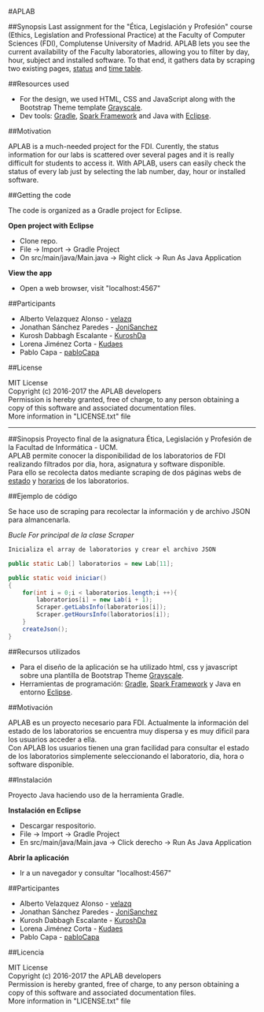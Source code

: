 #APLAB

##Synopsis
Last assignment for the "Ética, Legislación y Profesión" course (Ethics, Legislation and Professional Practice) at the Faculty of Computer Sciences (FDI), Complutense University of Madrid.
APLAB lets you see the current availability of the Faculty laboratories, allowing you to filter by day, hour, subject and installed software.
To that end, it gathers data by scraping two existing pages,
[status](https://web.fdi.ucm.es/labs/estado_lab.asp) and [time table](https://web.fdi.ucm.es/Docencia/Horarios.aspx?AulaLab_Cod=%s&fdicurso=%s).

##Resources used

* For the design, we used HTML, CSS and JavaScript along with the Bootstrap Theme template [Grayscale](https://blackrockdigital.github.io/startbootstrap-grayscale/).
* Dev tools: [Gradle](https://gradle.org/), [Spark Framework](http://sparkjava.com/) and Java with [Eclipse](https://eclipse.org/).


##Motivation

APLAB is a much-needed project for the FDI. Curently, the status information for our labs is scattered over several pages and it is really difficult for students to access it.
With APLAB, users can easily check the status of every lab just by selecting the lab number, day, hour or installed software.

##Getting the code

The code is organized as a Gradle project for Eclipse.

**Open project with Eclipse**
* Clone repo.
* File -> Import -> Gradle Project
* On src/main/java/Main.java -> Right click -> Run As Java Application

**View the app**
* Open a web browser, visit "localhost:4567"

##Participants

* Alberto Velazquez Alonso - [velazq](https://github.com/velazq)
* Jonathan Sánchez Paredes - [JoniSanchez](https://github.com/JoniSanchez)
* Kurosh Dabbagh Escalante - [KuroshDa](https://github.com/KuroshDa)
* Lorena Jiménez Corta     - [Kudaes](https://github.com/Kudaes)
* Pablo Capa		   - [pabloCapa](https://github.com/pabloCapa)

##License

MIT License  
Copyright (c) 2016-2017 the APLAB developers  
Permission is hereby granted, free of charge, to any person obtaining a copy
of this software and associated documentation files.  
More information in "LICENSE.txt" file

---

##Sinopsis
Proyecto final de la asignatura Ética, Legislación y Profesión de la Facultad de Informática - UCM.  
APLAB permite conocer la disponibilidad de los laboratorios de FDI realizando filtrados por dia, hora, asignatura y software disponible.  
Para ello se recolecta datos mediante scraping de dos páginas webs de
[estado](https://web.fdi.ucm.es/labs/estado_lab.asp) y [horarios](https://web.fdi.ucm.es/Docencia/Horarios.aspx?AulaLab_Cod=%s&fdicurso=%s)
de los laboratorios.

##Ejemplo de código

Se hace uso de scraping para recolectar la información y de archivo JSON para almancenarla.


*Bucle For principal de la clase Scraper*

``` java
Inicializa el array de laboratorios y crear el archivo JSON

public static Lab[] laboratorios = new Lab[11];

public static void iniciar()
{    
	for(int i = 0;i < laboratorios.length;i ++){  
		laboratorios[i] = new Lab(i + 1);  
		Scraper.getLabsInfo(laboratorios[i]);  
		Scraper.getHoursInfo(laboratorios[i]);  
	}  
	createJson();  
}  
```

##Recursos utilizados

* Para el diseño de la aplicación se ha utilizado html, css y javascript sobre una plantilla de Bootstrap Theme [Grayscale](https://blackrockdigital.github.io/startbootstrap-grayscale/).
* Herramientas de programación: [Gradle](https://gradle.org/), [Spark Framework](http://sparkjava.com/) y Java en entorno [Eclipse](https://eclipse.org/).


##Motivación

APLAB es un proyecto necesario para FDI. Actualmente la información del estado de los laboratorios se encuentra muy dispersa y es muy dificil para los usuarios acceder a ella.  
Con APLAB los usuarios tienen una gran facilidad para consultar el estado de los laboratorios simplemente seleccionando el laboratorio, dia, hora o software disponible.

##Instalación

Proyecto Java haciendo uso de la herramienta Gradle.

**Instalación en Eclipse**
* Descargar respositorio.
* File -> Import -> Gradle Project
* En src/main/java/Main.java -> Click derecho -> Run As Java Application

**Abrir la aplicación**
* Ir a un navegador y consultar "localhost:4567"

##Participantes

* Alberto Velazquez Alonso - [velazq](https://github.com/velazq)
* Jonathan Sánchez Paredes - [JoniSanchez](https://github.com/JoniSanchez)
* Kurosh Dabbagh Escalante - [KuroshDa](https://github.com/KuroshDa)
* Lorena Jiménez Corta     - [Kudaes](https://github.com/Kudaes)
* Pablo Capa		   - [pabloCapa](https://github.com/pabloCapa)

##Licencia

MIT License  
Copyright (c) 2016-2017 the APLAB developers  
Permission is hereby granted, free of charge, to any person obtaining a copy
of this software and associated documentation files.  
More information in "LICENSE.txt" file
